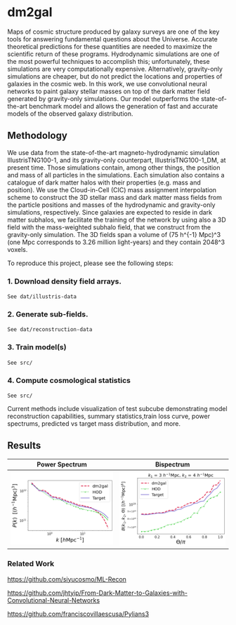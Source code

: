 # dm2gal


Maps of cosmic structure produced by galaxy surveys are one of the key tools for answering fundamental questions about the Universe. Accurate theoretical predictions for these quantities are needed to maximize the scientific return of these programs. Hydrodynamic simulations are one of the most powerful techniques to accomplish this; unfortunately, these simulations are very computationally expensive. Alternatively, gravity-only simulations are cheaper, but do not predict the locations and properties of galaxies in the cosmic web. In this work, we use convolutional neural networks to paint galaxy stellar masses on top of the dark matter field generated by gravity-only simulations. Our model outperforms the state-of-the-art benchmark model and allows the generation of fast and accurate models of the observed galaxy distribution. 



## Methodology


We use data from the state-of-the-art magneto-hydrodynamic simulation IllustrisTNG100-1, and its gravity-only counterpart, IllustrisTNG100-1_DM, at present time. Those simulations contain, among other things, the position and mass of all particles in the simulations. Each simulation also contains a catalogue of dark matter halos with their properties (e.g. mass and position). We use the Cloud-in-Cell (CIC) mass assignment interpolation scheme to construct the 3D stellar mass and dark matter mass fields from the particle positions and masses of the hydrodynamic and gravity-only simulations, respectively. Since galaxies are expected to reside in dark matter subhalos, we facilitate the training of the network by using also a 3D field with the mass-weighted subhalo field, that we construct from the gravity-only simulation. The 3D fields span a volume of (75 h^{-1} Mpc)^3 (one Mpc corresponds to 3.26 million light-years) and they contain 2048^3 voxels. 

To reproduce this project, please see the following steps: 

### 1. Download density field arrays. 
	See dat/illustris-data

### 2. Generate sub-fields.
	See dat/reconstruction-data

### 3. Train model(s) 
	See src/

### 4. Compute cosmological statistics
	See src/


Current methods include visualization of test subcube demonstrating model reconstruction capabilities, summary statistics,train loss curve, power spectrums, predicted vs target mass distribution, and more. 



## Results

Power Spectrum           |  Bispectrum
:-------------------------:|:-------------------------:
![](https://github.com/nkasmanoff/dm2gal/blob/main/bin/power_spectrum.png) |  ![](https://github.com/nkasmanoff/dm2gal/blob/main/bin/bispectra.png)



### Related Work

https://github.com/siyucosmo/ML-Recon

https://github.com/jhtyip/From-Dark-Matter-to-Galaxies-with-Convolutional-Neural-Networks

https://github.com/franciscovillaescusa/Pylians3

